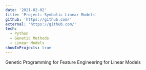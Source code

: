 ```yaml
---
date: '2021-02-02'
title: 'Project: Symbolic Linear Models'
github: 'https://github.com/'
external: 'https://github.com/'
tech:
  - Python
  - Genetic Methods
  - Linear Models
showInProjects: true
---
```


Genetic Programming for Feature Engineering for Linear Models

